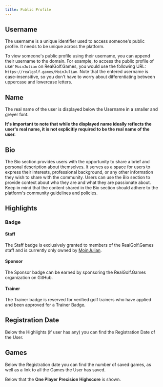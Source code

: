 ```yaml
---
title: Public Profile
---
```


## Username

The username is a unique identifier used to access someone's public profile. It needs to be unique across the platform.

To view someone's public profile using their username, you can append their username to the domain. For example, to access the public profile of user `MoinJulian` on RealGolf.Games, you would use the following URL: `https://realgolf.games/MoinJulian`. Note that the entered username is case-insensitive, so you don't have to worry about differentiating between uppercase and lowercase letters.

## Name

The real name of the user is displayed below the Username in a smaller and greyer font.

**It's important to note that while the displayed name ideally reflects the user's real name, it is not explicitly required to be the real name of the user.**

## Bio

The Bio section provides users with the opportunity to share a brief and personal description about themselves. It serves as a space for users to express their interests, professional background, or any other information they wish to share with the community. Users can use the Bio section to provide context about who they are and what they are passionate about. Keep in mind that the content shared in the Bio section should adhere to the platform's community guidelines and policies.

## Highlights

### Badge

#### Staff

The Staff badge is exclusively granted to members of the RealGolf.Games staff and is currently only owned by [MoinJulian](https://realgolf.games/moinjulian).

#### Sponsor

The Sponsor badge can be earned by sponsoring the RealGolf.Games organization on GitHub.

#### Trainer

The Trainer badge is reserved for verified golf trainers who have applied and been approved for a Trainer Badge.

## Registration Date

Below the Highlights (if user has any) you can find the Registration Date of the User.

## Games

Below the Registration date you can find the number of saved games, as well as a link to all the Games the User has saved.

Below that the **One Player Precision Highscore** is shown.
